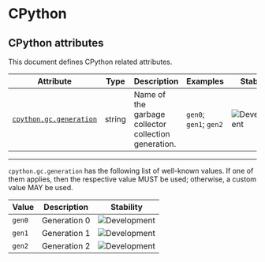 <!-- NOTE: THIS FILE IS AUTOGENERATED. DO NOT EDIT BY HAND. -->
<!-- see templates/registry/markdown/attribute_namespace.md.j2 -->

# CPython

## CPython attributes

This document defines CPython related attributes.

| Attribute | Type | Description | Examples | Stability |
|---|---|---|---|---|
| <a id="cpython-gc-generation" href="#cpython-gc-generation">`cpython.gc.generation`</a> | string | Name of the garbage collector collection generation. | `gen0`; `gen1`; `gen2` | ![Development](https://img.shields.io/badge/-development-blue) |

---

`cpython.gc.generation` has the following list of well-known values. If one of them applies, then the respective value MUST be used; otherwise, a custom value MAY be used.

| Value  | Description | Stability |
|---|---|---|
| `gen0` | Generation 0 | ![Development](https://img.shields.io/badge/-development-blue) |
| `gen1` | Generation 1 | ![Development](https://img.shields.io/badge/-development-blue) |
| `gen2` | Generation 2 | ![Development](https://img.shields.io/badge/-development-blue) |
